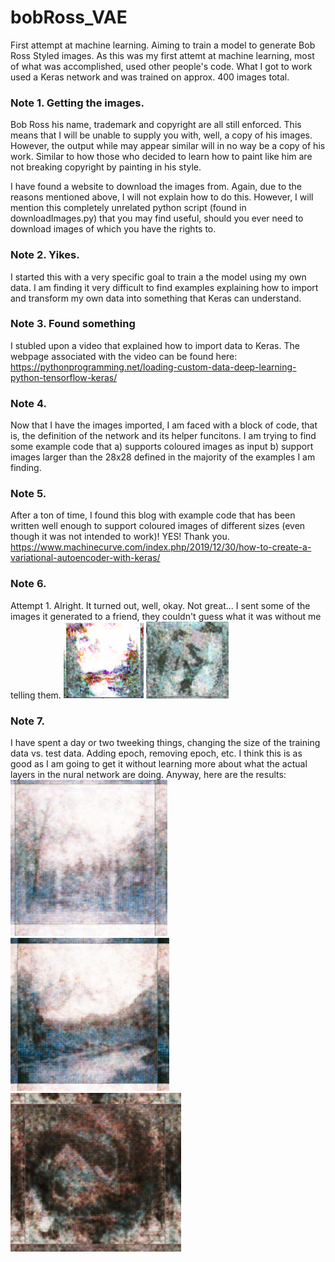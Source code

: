 # bobRoss_VAE
First attempt at machine learning. Aiming to train a model to generate Bob Ross Styled images. 
As this was my first attemt at machine learning, most of what was accomplished, used other people's code. 
What I got to work used a Keras network and was trained on approx. 400 images total. 

### Note 1. Getting the images. 
Bob Ross his name, trademark and copyright are all still enforced. This means that I will be unable to supply you with, well, a copy of his images. However, the output while may appear similar will in no way be a copy of his work. Similar to how those who decided to learn how to paint like him are not breaking copyright by painting in his style. 

I have found a website to download the images from. Again, due to the reasons mentioned above, I will not explain how to do this. However, I will mention this completely unrelated python script (found in downloadImages.py) that you may find useful, should you ever need to download images of which you have the rights to. 

### Note 2. Yikes. 
I started this with a very specific goal to train a the model using my own data. I am finding it very difficult to find examples explaining how to import and transform my own data into something that Keras can understand.

### Note 3. Found something
I stubled upon a video that explained how to import data to Keras. The webpage associated with the video can be found here:
https://pythonprogramming.net/loading-custom-data-deep-learning-python-tensorflow-keras/

### Note 4.
Now that I have the images imported, I am faced with a block of code, that is, the definition of the network and its helper funcitons. I am trying to find some example code that a) supports coloured images as input b) support images larger than the 28x28 defined in the majority of the examples I am finding.

### Note 5. 
After a ton of time, I found this blog with example code that has been written well enough to support coloured images of different sizes (even though it was not intended to work)! YES! Thank you.
https://www.machinecurve.com/index.php/2019/12/30/how-to-create-a-variational-autoencoder-with-keras/

### Note 6.
Attempt 1. Alright. It turned out, well, okay. Not great... I sent some of the images it generated to a friend, they couldn't guess what it was without me telling them. 
![First Landscape Image Generated](https://github.com/trevor-clarke/bobRoss_VAE/blob/master/sample_images/landscape1.png)
![First Landscape Image Generated](https://github.com/trevor-clarke/bobRoss_VAE/blob/master/sample_images/mountain1.png)

### Note 7.
I have spent a day or two tweeking things, changing the size of the training data vs. test data. Adding epoch, removing epoch, etc. 
I think this is as good as I am going to get it without learning more about what the actual layers in the nural network are doing. Anyway, here are the results:
![First Landscape Image Generated](https://github.com/trevor-clarke/bobRoss_VAE/blob/master/sample_images/landscape2.png)
![First Landscape Image Generated](https://github.com/trevor-clarke/bobRoss_VAE/blob/master/sample_images/landscape2b.png)
![First Landscape Image Generated](https://github.com/trevor-clarke/bobRoss_VAE/blob/master/sample_images/mountain2.png)



